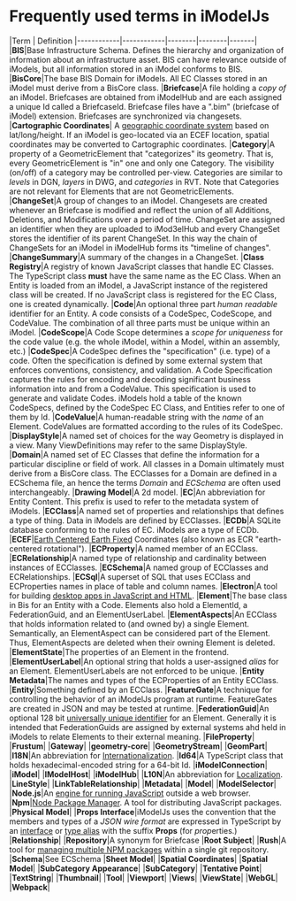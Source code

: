 # Frequently used terms in iModelJs

|Term | Definition
|------------|------------|--------|--------|-------|
|**BIS**|Base Infrastructure Schema. Defines the hierarchy and organization of information about an infrastructure asset. BIS can have relevance outside of iModels, but all information stored in an iModel conforms to BIS.
|**BisCore**|The base BIS Domain for iModels. All EC Classes stored in an iModel must derive from a BisCore class.
|**Briefcase**|A file holding a *copy of* an iModel. Briefcases are obtained from iModelHub and are each assigned a unique Id called a BriefcaseId. Briefcase files have a ".bim" (briefcase of iModel) extension. Briefcases are synchronized via changesets.
|**Cartographic Coordinates**| A [geographic coordinate system](https://en.wikipedia.org/wiki/Geographic_coordinate_system) based on lat/long/height. If an iModel is geo-located via an ECEF location, spatial coordinates may be converted to Cartographic coordinates.
|**Category**|A property of a GeometricElement that "categorizes" its geometry. That is, every GeometricElement is "in" one and only one Category. The visibility (on/off) of a category may be controlled per-view. Categories are similar to *levels* in DGN, *layers* in DWG, and *categories* in RVT. Note that Categories are not relevant for Elements that are not GeometricElements.
|**ChangeSet**|A group of changes to an iModel. Changesets are created whenever an Briefcase is modified and reflect the union of all Additions, Deletions, and Modifications over a period of time. ChangeSet are assigned an identifier when they are uploaded to iMod3elHub and every ChangeSet stores the identifier of its parent ChangeSet. In this way the chain of ChangeSets for an iModel in iModelHub forms its "timeline of changes".
|**ChangeSummary**|A summary of the changes in a ChangeSet.
|**Class Registry**|A registry of known JavaScript classes that handle EC Classes. The TypeScript class **must** have the same name as the EC Class. When an Entity is loaded from an iModel, a JavaScript instance of the registered class will be created. If no JavaScript class is registered for the EC Class, one is created dynamically.
|**Code**|An optional three part *human readable* identifier for an Entity. A code consists of a CodeSpec, CodeScope, and CodeValue. The combination of all three parts must be unique within an iModel.
|**CodeScope**|A Code Scope determines a *scope for uniqueness* for the code value (e.g. the whole iModel, within a Model, within an assembly, etc.)
|**CodeSpec**|A CodeSpec defines the "specification" (i.e. type) of a code. Often the specification is defined by some external system that enforces conventions, consistency, and validation. A Code Specification captures the rules for encoding and decoding significant business information into and from a CodeValue. This specification is used to generate and validate Codes. iModels hold a table of the known CodeSpecs, defined by the CodeSpec EC Class, and Entities refer to one of them by Id.
|**CodeValue**|A human-readable string with the *name* of an Element. CodeValues are formatted according to the rules of its CodeSpec.
|**DisplayStyle**|A named set of choices for the way Geometry is displayed in a view. Many ViewDefinitions may refer to the same DisplayStyle.
|**Domain**|A named set of EC Classes that define the information for a particular discipline or field of work. All classes in a Domain ultimately must derive from a BisCore class. The ECClasses for a Domain are defined in a ECSchema file, an hence the terms *Domain* and *ECSchema* are often used interchangeably.
|**Drawing Model**|A 2d model.
|**EC**|An abbreviation for Entity Content. This prefix is used to refer to the metadata system of iModels.
|**ECClass**|A named set of properties and relationships that defines a type of thing. Data in iModels are defined by ECClasses.
|**ECDb**|A SQLite database conforming to the rules of EC. iModels are a type of ECDb.
|**ECEF**|[Earth Centered Earth Fixed](https://en.wikipedia.org/wiki/ECEF) Coordinates (also known as ECR "earth-centered rotational").
|**ECProperty**|A named member of an ECClass.
|**ECRelationship**|A named type of relationship and cardinality between instances of ECClasses.
|**ECSchema**|A named group of ECClasses and ECRelationships.
|**ECSql**|A superset of SQL that uses ECClass and ECProperties names in place of table and column names.
|**Electron**|A tool for building [desktop apps in JavaScript and HTML](https://electronjs.org).
|**Element**|The base class in Bis for an Entity with a Code. Elements also hold a ElementId, a FederationGuid, and an ElementUserLabel.
|**ElementAspects**|An ECClass that holds information related to (and owned by) a single Element. Semantically, an ElementAspect can be considered part of the Element. Thus, ElementAspects are deleted when their owning Element is deleted.
|**ElementState**|The properties of an Element in the frontend.
|**ElementUserLabel**|An optional string that holds a user-assigned *alias* for an Element. ElementUserLabels are not enforced to be unique.
|**Entity Metadata**|The names and types of the ECProperties of an Entity ECClass.
|**Entity**|Something defined by an ECClass.
|**FeatureGate**|A technique for controlling the behavior of an iModelJs program at runtime. FeatureGates are created in JSON and may be tested at runtime.
|**FederationGuid**|An optional 128 bit [universally unique identifier](https://en.wikipedia.org/wiki/Universally_unique_identifier) for an Element. Generally it is intended that FederationGuids are assigned by external systems ahd held in iModels to relate Elements to their external meaning.
|**FileProperty**|
|**Frustum**|
|**Gateway**|
|**geometry-core**|
|**GeometryStream**|
|**GeomPart**|
|**I18N**|An abbreviation for [Internationalization](https://en.wikipedia.org/wiki/Internationalization_and_localization).
|**Id64**|A TypeScript class that holds hexadecimal-encoded string for a 64-bit Id.
|**iModelConnection**|
|**iModel**|
|**IModelHost**|
|**iModelHub**|
|**L10N**|An abbreviation for [Localization](https://en.wikipedia.org/wiki/Internationalization_and_localization).
|**LineStyle**|
|**LinkTableRelationship**|
|**Metadata**|
|**Model**|
|**ModelSelector**|
|**Node.js**|An [engine for running JavaScript](https://nodejs.org) outside a web browser.
|**Npm**|[Node Package Manager](https://www.npmjs.com/). A tool for distributing JavaScript packages.
|**Physical Model**|
|**Props Interface**|iModelJs uses the convention that the members and types of a *JSON wire format* are expressed in TypeScript by an [interface](https://www.typescriptlang.org/docs/handbook/interfaces.html) or [type alias](http://www.typescriptlang.org/docs/handbook/advanced-types.html) with the suffix **Props** (for *prop*erties.)
|**Relationship**|
|**Repository**|A synonym for Briefcase
|**Root Subject**|
|**Rush**|A tool for [managing multiple NPM packages](http://rushjs.io/) within a single git repository.
|**Schema**|See ECSchema
|**Sheet Model**|
|**Spatial Coordinates**|
|**Spatial Model**|
|**SubCategory Appearance**|
|**SubCategory**|
|**Tentative Point**|
|**TextString**|
|**Thumbnail**|
|**Tool**|
|**Viewport**|
|**Views**|
|**ViewState**|
|**WebGL**|
|**Webpack**|
